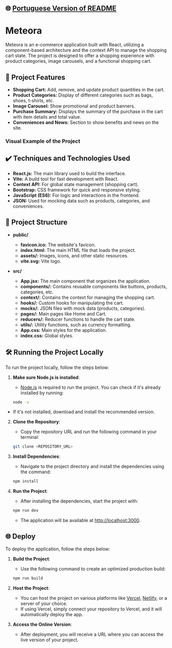 ## 🌐 [Portuguese Version of README](README.md)

# Meteora

Meteora is an e-commerce application built with React, utilizing a component-based architecture and the context API to manage the shopping cart state. The project is designed to offer a shopping experience with product categories, image carousels, and a functional shopping cart.

## 🔨 Project Features

- **Shopping Cart:** Add, remove, and update product quantities in the cart.
- **Product Categories:** Display of different categories such as bags, shoes, t-shirts, etc.
- **Image Carousel:** Show promotional and product banners.
- **Purchase Summary:** Displays the summary of the purchase in the cart with item details and total value.
- **Conveniences and News:** Section to show benefits and news on the site.

### Visual Example of the Project



## ✔️ Techniques and Technologies Used

- **React.js:** The main library used to build the interface.
- **Vite:** A build tool for fast development with React.
- **Context API:** For global state management (shopping cart).
- **Bootstrap:** CSS framework for quick and responsive styling.
- **JavaScript (ES6):** For logic and interactions in the frontend.
- **JSON:** Used for mocking data such as products, categories, and conveniences.

## 📁 Project Structure

- **public/**
  - **favicon.ico:** The website's favicon.
  - **index.html:** The main HTML file that loads the project.
  - **assets/:** Images, icons, and other static resources.
  - **vite.svg:** Vite logo.
  
- **src/**
  - **App.jsx:** The main component that organizes the application.
  - **components/:** Contains reusable components like buttons, products, categories, etc.
  - **context/:** Contains the context for managing the shopping cart.
  - **hooks/:** Custom hooks for manipulating the cart.
  - **mocks/:** JSON files with mock data (products, categories).
  - **pages/:** Main pages like Home and Cart.
  - **reducers/:** Reducer functions to handle the cart state.
  - **utils/:** Utility functions, such as currency formatting.
  - **App.css:** Main styles for the application.
  - **index.css:** Global styles.

## 🛠️ Running the Project Locally

To run the project locally, follow the steps below:

1. **Make sure Node.js is installed**:
   - [Node.js](https://nodejs.org/) is required to run the project. You can check if it's already installed by running:

   ```bash
   node -v
   ```

- If it's not installed, download and install the recommended version.

2. **Clone the Repository**:
    - Copy the repository URL and run the following command in your terminal:

   ```bash
   git clone <REPOSITORY_URL>
   ```

3. **Install Dependencies**:
    - Navigate to the project directory and install the dependencies using the command:

   ```bash
   npm install
   ```

4. **Run the Project**:
    - After installing the dependencies, start the project with:

   ```bash
   npm run dev
   ```

    - The application will be available at [http://localhost:3000](http://localhost:3000).

## 🌐 Deploy

To deploy the application, follow the steps below:

1. **Build the Project**:
    - Use the following command to create an optimized production build:

   ```bash
   npm run build
   ```

2. **Host the Project**:
    - You can host the project on various platforms like [Vercel](https://vercel.com/), [Netlify](https://www.netlify.com/), or a server of your choice.
    - If using Vercel, simply connect your repository to Vercel, and it will automatically deploy the app.

3. **Access the Online Version**:
    - After deployment, you will receive a URL where you can access the live version of your project.
